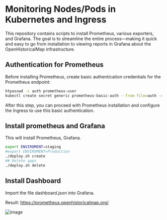 
# Monitoring Nodes/Pods in Kubernetes and Ingress

This repository contains scripts to install Prometheus, various exporters, and Grafana. The goal is to streamline the entire process—making it quick and easy to go from installation to viewing reports in Grafana about the OpenHistoricalMap infrastructure.

## Authentication for Prometheus

Before installing Prometheus, create basic authentication credentials for the Prometheus endpoint:

```sh
htpasswd -c auth prometheus-user
kubectl create secret generic prometheus-basic-auth --from-file=auth -n monitoring
```

After this step, you can proceed with Prometheus installation and configure the Ingress to use this basic authentication.

## Install prometheus and Grafana

This will install Prometheus, Grafana.


```sh
export ENVIROMENT=staging
#export ENVIROMENT=Production
./deploy.sh create
## Delete apps
./deploy.sh delete
```


## Install Dashboard

Import the file dashboard.json into Grafana.

Result:
https://prometheus.openhistoricalmap.org/

![image](https://github.com/user-attachments/assets/ca986706-5a56-4f2d-9f1c-148b602a053a)
